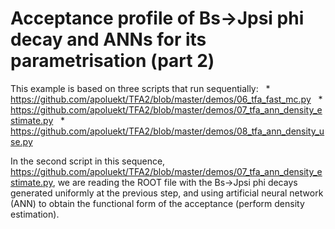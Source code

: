 # Acceptance profile of Bs->Jpsi phi decay and ANNs for its parametrisation (part 2)

This example is based on three scripts that run sequentially: 
   * https://github.com/apoluekt/TFA2/blob/master/demos/06_tfa_fast_mc.py
   * https://github.com/apoluekt/TFA2/blob/master/demos/07_tfa_ann_density_estimate.py
   * https://github.com/apoluekt/TFA2/blob/master/demos/08_tfa_ann_density_use.py

In the second script in this sequence, https://github.com/apoluekt/TFA2/blob/master/demos/07_tfa_ann_density_estimate.py, we are reading the ROOT file with the Bs->Jpsi phi decays generated uniformly at the previous step, and using artificial neural network (ANN) to obtain the functional form of the acceptance (perform density estimation). 
